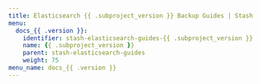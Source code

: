 ```yaml
---
title: Elasticsearch {{ .subproject_version }} Backup Guides | Stash
menu:
  docs_{{ .version }}:
    identifier: stash-elasticsearch-guides-{{ .subproject_version }}
    name: {{ .subproject_version }}
    parent: stash-elasticsearch-guides
    weight: 75
menu_name: docs_{{ .version }}
---
```

